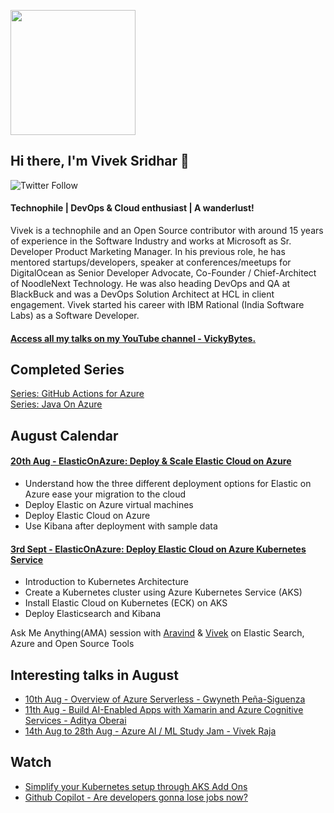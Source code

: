 <p align="left">
  <img width="200" height="200" src="https://drive.google.com/thumbnail?id=180x0d9UBnjWVPexLIshWzmuNgqHULf5w">
</p>

## Hi there, I'm Vivek Sridhar 👋 

![Twitter Follow](https://img.shields.io/twitter/follow/vivek_sridhar?label=Follow%20me%20on%20Twitter&style=social) 

#### Technophile | DevOps & Cloud enthusiast | A wanderlust!

Vivek is a technophile and an Open Source contributor with around 15 years of experience in the Software Industry and works at Microsoft as Sr. Developer Product Marketing Manager. In his previous role, he has mentored startups/developers, speaker at conferences/meetups for DigitalOcean as Senior Developer Advocate, Co-Founder / Chief-Architect of NoodleNext Technology. He was also heading DevOps and QA at BlackBuck and was a DevOps Solution Architect at HCL in client engagement. Vivek started his career with IBM Rational (India Software Labs) as a Software Developer.

#### [Access all my talks on my YouTube channel - VickyBytes.](https://www.youtube.com/channel/UCdBGGfTge-s8rW00YmSza4g)

## Completed Series

[Series: GitHub Actions for Azure](GitHub_Actions_Series) <br/>
[Series: Java On Azure](Java_On_Azure)

## August Calendar

#### [20th Aug - ElasticOnAzure: Deploy & Scale Elastic Cloud on Azure](https://www.meetup.com/microsoft-reactor-bengaluru/events/279653245/)

* Understand how the three different deployment options for Elastic on Azure ease your migration to the cloud
* Deploy Elastic on Azure virtual machines
* Deploy Elastic Cloud on Azure
* Use Kibana after deployment with sample data

#### [3rd Sept - ElasticOnAzure: Deploy Elastic Cloud on Azure Kubernetes Service](https://www.meetup.com/microsoft-reactor-bengaluru/events/279653588/)

* Introduction to Kubernetes Architecture
* Create a Kubernetes cluster using Azure Kubernetes Service (AKS)
* Install Elastic Cloud on Kubernetes (ECK) on AKS
* Deploy Elasticsearch and Kibana

Ask Me Anything(AMA) session with [Aravind](https://twitter.com/aravindputrevu) & [Vivek](https://twitter.com/vivek_sridhar) on Elastic Search, Azure and Open Source Tools

## Interesting talks in August

* [10th Aug - Overview of Azure Serverless - ](https://www.meetup.com/microsoft-reactor-bengaluru/events/279491890/) [Gwyneth Peña-Siguenza](https://twitter.com/madebygps)
* [11th Aug - Build AI-Enabled Apps with Xamarin and Azure Cognitive Services - ](https://www.meetup.com/microsoft-reactor-bengaluru/events/279629802/) [Aditya Oberai](https://twitter.com/adityaoberai1)
* [14th Aug to 28th Aug - Azure AI / ML Study Jam - ](https://www.azdev.community/) [Vivek Raja](https://twitter.com/VivekRaja007)

## Watch

* [Simplify your Kubernetes setup through AKS Add Ons](https://www.youtube.com/watch?v=hEBgAZbvI8c&list=PLj6h78yzYM2P9m2pzzLmmBzYvmcJdKNXb&index=4&ab_channel=KubernetesBangalore)
* [Github Copilot - Are developers gonna lose jobs now?](https://www.youtube.com/watch?v=2j5PbLVA9ng&ab_channel=AravindPutrevu)
